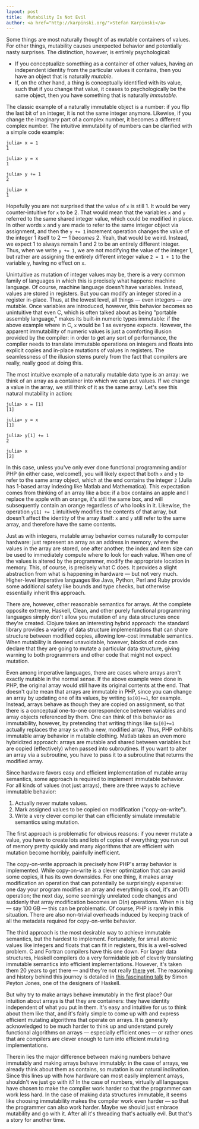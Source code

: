 ```yaml
---
layout: post
title:  Mutability Is Not Evil
author: <a href="http://karpinski.org/">Stefan Karpinski</a>
---
```


Some things are most naturally thought of as mutable containers of values.
For other things, mutability causes unexpected behavior and potentially nasty surprises.
The distinction, however, is entirely psychological:

- If you conceptualize something as a container of other values, having an independent identity from the particular values it contains, then you have an object that is naturally *mutable*.
- If, on the other hand, a thing is conceptually identified with its value, such that if you change that value, it ceases to psychologically be the same object, then you have something that is naturally *immutable*.

The classic example of a naturally immutable object is a number:
if you flip the last bit of an integer, it is not the same integer anymore.
Likewise, if you change the imaginary part of a complex number, it becomes a different complex number.
The intuitive immutability of numbers can be clarified with a simple code example:

    julia> x = 1
    1

    julia> y = x
    1

    julia> y += 1
    2

    julia> x
    1

Hopefully you are not surprised that the value of `x` is still 1.
It would be very counter-intuitive for `x` to be 2.
That would mean that the variables `x` and `y` referred to the same shared integer value, which could be modified in place.
In other words `x` and `y` are made to refer to the same integer object via assignment, and then the `y += 1` increment operation changes the value of the integer 1 itself to 2 — 1 *becomes* 2.
Yeah, that would be weird.
Instead, we expect 1 to always remain 1 and 2 to be an entirely different integer.
Thus, when we write `y += 1`, we are not modifying the value of the integer 1, but rather are assigning the entirely different integer value `2 = 1 + 1` to the variable `y`, having no effect on `x`.

Unintuitive as mutation of integer values may be, there is a very common family of languages in which this is precisely what happens: machine language.
Of course, machine language doesn't have variables.
Instead, values are stored in registers.
But you can modify an integer stored in a register in-place.
Thus, at the lowest level, all things — even integers — are mutable.
Once variables are introduced, however, this behavior becomes so unintuitive that even C, which is often talked about as being "portable assembly language," makes its built-in numeric types immutable:
if the above example where in C, `x` would be 1 as everyone expects.
However, the apparent immutability of numeric values is just a comforting illusion provided by the compiler:
in order to get any sort of performance, the compiler needs to translate immutable operations on integers and floats into explicit copies and in-place mutations of values in registers.
The seamlessness of the illusion stems purely from the fact that compilers are really, really good at doing this.

The most intuitive example of a naturally mutable data type is an array:
we think of an array as a container into which we can put values.
If we change a value in the array, we still think of it as the same array.
Let's see this natural mutability in action:

    julia> x = [1]
    [1]

    julia> y = x
    [1]

    julia> y[1] += 1
    2

    julia> x
    [2]

In this case, unless you've only ever done functional programming and/or PHP (in either case, welcome!), you will likely expect that both `x` and `y` to refer to the same array object, which at the end contains the integer `2` (Julia has 1-based array indexing like Matlab and Mathematica).
This expectation comes from thinking of an array like a box:
if a box contains an apple and I replace the apple with an orange, it's still the same box, and will subsequently contain an orange regardless of who looks in it.
Likewise, the operation `y[1] += 1` intuitively modifies the contents of that array, but doesn't affect the identity of the array itself:
`x` and `y` still refer to the same array, and therefore have the same contents.

Just as with integers, mutable array behavior comes naturally to computer hardware:
just represent an array as an address in memory, where the values in the array are stored, one after another;
the index and item size can be used to immediately compute where to look for each value.
When one of the values is altered by the programmer, modify the appropriate location in memory.
This, of course, is precisely what C does.
It provides a slight abstraction from what is happening in hardware — but not very much.
Higher-level imperative languages like Java, Python, Perl and Ruby provide some additional safety like bounds and type checks, but otherwise essentially inherit this approach.

There are, however, other reasonable semantics for arrays.
At the complete opposite extreme, Haskell, Clean, and other purely functional programming languages simply don't allow you mutation of any data structures once they're created.
Clojure takes an interesting hybrid approach:
the standard library provides a variety of data structure implementations that can share structure between modified copies, allowing low-cost immutable semantics.
When mutability is deemed unavoidable, however, blocks of code can declare that they are going to mutate a particular data structure, giving warning to both programmers and other code that might not expect mutation.

Even among imperative languages, there are cases where arrays aren't exactly mutable in the normal sense.
If the above example were done in PHP, the original array would still have its original contents at the end.
That doesn't quite mean that arrays are immutable in PHP, since you can change an array by updating one of its values, by writing `$x[0]+=1`, for example.
Instead, arrays behave as though they are copied on assignment, so that there is a conceptual one-to-one correspondence between variables and array objects referenced by them.
One can think of this behavior as immutability, however, by pretending that writing things like `$x[0]+=1` actually replaces the array `$x` with a new, modified array.
Thus, PHP exhibits immutable array behavior in mutable clothing.
Matlab takes an even more hybridized approach:
arrays are mutable and shared between variables but are copied (effectively) when passed into subroutines.
If you want to alter an array via a subroutine, you have to pass it to a subroutine that returns the modified array.

Since hardware favors easy and efficient implementation of mutable array semantics, some approach is required to implement immutable behavior.
For all kinds of values (not just arrays), there are three ways to achieve immutable behavior:

1. Actually never mutate values.
2. Mark assigned values to be copied on modification ("copy-on-write").
3. Write a very clever compiler that can efficiently simulate immutable semantics using mutation.

The first approach is problematic for obvious reasons:
if you never mutate a value, you have to create lots and lots of copies of everything;
you run out of memory pretty quickly and many algorithms that are efficient with mutation become horribly, painfully inefficient.

The copy-on-write approach is precisely how PHP's array behavior is implemented.
While copy-on-write is a clever optimization that can avoid some copies, it has its own downsides.
For one thing, it makes array modification an operation that can potentially be surprisingly expensive:
one day your program modifies an array and everything is cool, it's an O(1) operation;
the next day, some seemingly unrelated code changes and suddenly that array modification becomes an O(*n*) operations.
When *n* is big — say 100 GB — this can be problematic.
Of course, PHP is rarely in this situation.
There are also non-trivial overheads induced by keeping track of all the metadata required for copy-on-write behavior.

The third approach is the most desirable way to achieve immutable semantics, but the hardest to implement.
Fortunately, for small atomic values like integers and floats that can fit in registers, this is a well-solved problem.
C and Fortran compilers have this one down.
For larger data structures, Haskell compilers do a very formidable job of cleverly translating immutable semantics into efficient implementations.
However, it's taken them 20 years to get there — and they're not really <u>there</u> yet.
The reasoning and history behind this journey is detailed in [this fascinating talk](http://yow.eventer.com/events/1004/talks/1054) by Simon Peyton Jones, one of the designers of Haskell.

But why try to make arrays behave immutably in the first place?
Our intuition about arrays is that they are containers:
they have identity independent of what you put in them.
It's easy and intuitive for us to think about them like that, and it's fairly simple to come up with and express efficient mutating algorithms that operate on arrays.
It is generally acknowledged to be much harder to think up and understand purely functional algorithms on arrays — especially efficient ones — or rather ones that are compilers are clever enough to turn into efficient mutating implementations.

Therein lies the major difference between making numbers behave immutably and making arrays behave immutably:
in the case of arrays, we already think about them as contains, so mutation is our natural inclination.
Since this lines up with how hardware can most easily implement arrays, shouldn't we just go with it?
In the case of numbers, virtually all languages have chosen to make the compiler work harder so that the programmer can work less hard.
In the case of making data structures immutable, it seems like choosing immutability makes the compiler work even harder — so that the programmer can also work harder.
Maybe we should just embrace mutability and go with it.
After all it's threading that's actually evil.
But that's a story for another time.
